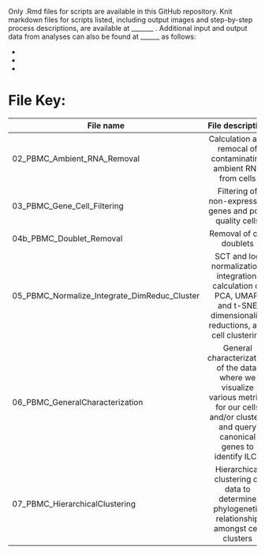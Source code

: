 Only .Rmd files for scripts are available in this GitHub repository. Knit markdown files for scripts listed, including output images and step-by-step process descriptions, are available at _______ . Additional input and output data from analyses can also be found at ______ as follows:

*
*
*

# File Key:

| File name | File description |
|-----------|:----------------:|
| 02_PBMC_Ambient_RNA_Removal | Calculation and remocal of contaminating ambient RNA from cells |
| 03_PBMC_Gene_Cell_Filtering | Filtering of non-expressed genes and poor quality cells |
| 04b_PBMC_Doublet_Removal | Removal of cell doublets |
| 05_PBMC_Normalize_Integrate_DimReduc_Cluster | SCT and log normalization, integration, calculation of PCA, UMAP, and t-SNE dimensionality reductions, and cell clustering |
| 06_PBMC_GeneralCharacterization | General characterization of the data, where we visualize various metrics for our cells and/or clusters and query canonical genes to identify ILCs |
| 07_PBMC_HierarchicalClustering | Hierarchical clustering of data to determine phylogenetic relationship amongst cell clusters |
